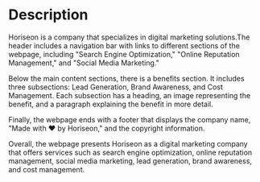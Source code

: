 # Description

Horiseon is a company that specializes in digital marketing solutions.The header includes a navigation bar with links to different sections of the webpage, including "Search Engine Optimization," "Online Reputation Management," and "Social Media Marketing."

Below the main content sections, there is a benefits section. It includes three subsections: Lead Generation, Brand Awareness, and Cost Management. Each subsection has a heading, an image representing the benefit, and a paragraph explaining the benefit in more detail.

Finally, the webpage ends with a footer that displays the company name, "Made with ❤️️ by Horiseon," and the copyright information.

Overall, the webpage presents Horiseon as a digital marketing company that offers services such as search engine optimization, online reputation management, social media marketing, lead generation, brand awareness, and cost management.